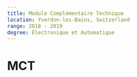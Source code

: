 ```yaml
---
title: Module Complémentaire Technique
location: Yverdon-les-Bains, Switzerland
range: 2018 - 2019
degree: Électronique et Automatique
---
```

# MCT
